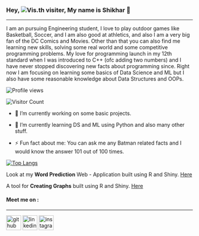 ### Hey, ![Vis.](https://gpvc.arturio.dev/shikharkrdixit)th visiter, My name is Shikhar 👋

***

I am an pursuing Engineering student, I love to play outdoor games like Basketball, Soccer, and I am also good at athletics, and also I am a very big fan of the DC Comics and Movies. Other than that you can also find me learning new skills, solving some real world and some competitive programming problems. My love for programming launch in my 12th standard when I was introduced to C++ (ofc adding two numbers) and I have never stopped discovering new facts about programming since. Right now I am focusing on learning some basics of Data Science and ML but I also have some reasonable knowledge about Data Structures and OOPs.

![Profile views](https://gpvc.arturio.dev/shikharkrdixit) 

![Visitor Count](https://profile-counter.glitch.me/shikharkrdixit/count.svg)


- 🔭 I’m currently working on some basic projects.

- 🌱 I’m currently learning DS and ML using Python and also many other stuff.

- ⚡ Fun fact about me: You can ask me any Batman related facts and I would know the answer 101 out of 100 times.



[![Top Langs](https://github-readme-stats.vercel.app/api/top-langs/?username=shikharkrdixit&hide=javascript,html)](https://github.com/shikharkrdixit/github-readme-stats)


Look at my **Word Prediction** Web - Application built using R and Shiny. [Here](https://shikharkrdixit.shinyapps.io/ngram_match/)



A tool for **Creating Graphs** built using R and Shiny. [Here](https://shikharkrdixit.shinyapps.io/CreatingGraphs/?_ga=2.29091516.1841408205.1617125902-1560055809.1613538410)




#### Meet me on :
***
[<img src='https://cdn.jsdelivr.net/npm/simple-icons@3.0.1/icons/github.svg' alt='github' height='40'>](https://github.com/shikharkrdixit) 
[<img src='https://cdn.jsdelivr.net/npm/simple-icons@3.0.1/icons/linkedin.svg' alt='linkedin' height='40'>](https://www.linkedin.com/in/shikharkrdixit/)
[<img src='https://cdn.jsdelivr.net/npm/simple-icons@3.0.1/icons/instagram.svg' alt='instagram' height='40'>](https://www.instagram.com/mr.malfaisant/)  






